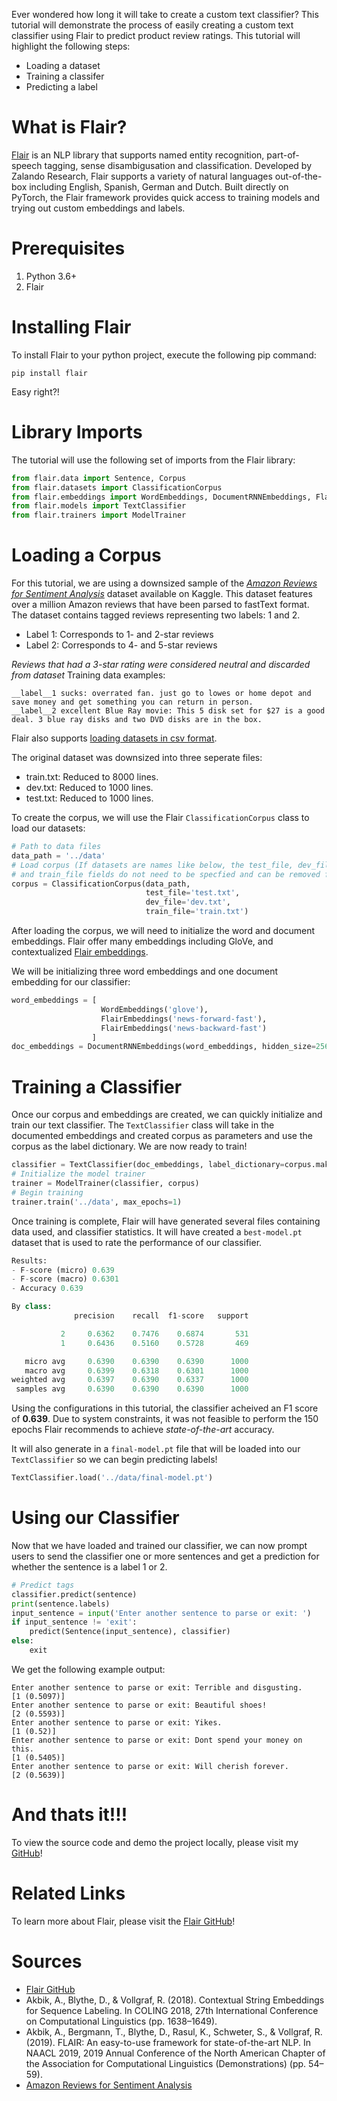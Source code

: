 Ever wondered how long it will take to create a custom text classifier? This tutorial will demonstrate the process of easily creating a custom text classifier using Flair to predict product review ratings. This tutorial will highlight the following steps:
- Loading a dataset
- Training a classifer
- Predicting a label 

# What is Flair?
[Flair](https://github.com/flairNLP/flair) is an NLP library that supports named entity recognition, part-of-speech tagging, sense disambigusation and classification. Developed by Zalando Research, Flair supports a variety of natural languages out-of-the-box including English, Spanish, German and Dutch. Built directly on PyTorch, the Flair framework provides quick access to training models and trying out custom embeddings and labels.

# Prerequisites
1. Python 3.6+
2. Flair

# Installing Flair
To install Flair to your python project, execute the following pip command:
```
pip install flair
```
Easy right?!

# Library Imports
The tutorial will use the following set of imports from the Flair library:
```python
from flair.data import Sentence, Corpus
from flair.datasets import ClassificationCorpus
from flair.embeddings import WordEmbeddings, DocumentRNNEmbeddings, FlairEmbeddings
from flair.models import TextClassifier
from flair.trainers import ModelTrainer
```

# Loading a Corpus
For this tutorial, we are using a downsized sample of the [_Amazon Reviews for Sentiment Analysis_](https://www.kaggle.com/bittlingmayer/amazonreviews) dataset available on Kaggle. This dataset features over a million Amazon reviews that have been parsed to fastText format. The dataset contains tagged reviews representing two labels: 1 and 2.

   - Label 1: Corresponds to 1- and 2-star reviews
   - Label 2: Corresponds to 4- and 5-star reviews 

_Reviews that had a 3-star rating were considered neutral and discarded from dataset_
Training data examples:
```
__label__1 sucks: overrated fan. just go to lowes or home depot and save money and get something you can return in person.
__label__2 excellent Blue Ray movie: This 5 disk set for $27 is a good deal. 3 blue ray disks and two DVD disks are in the box.
```
Flair also supports [loading datasets in csv format](https://github.com/flairNLP/flair/blob/master/resources/docs/TUTORIAL_6_CORPUS.md#load-from-simple-csv-file).

The original dataset was downsized into three seperate files:

   - train.txt: Reduced to 8000 lines.
   - dev.txt: Reduced to 1000 lines.
   - test.txt: Reduced to 1000 lines.

To create the corpus, we will use the Flair ```ClassificationCorpus``` class to load our datasets:
```python
# Path to data files
data_path = '../data'
# Load corpus (If datasets are names like below, the test_file, dev_file 
# and train_file fields do not need to be specfied and can be removed from line below.)
corpus = ClassificationCorpus(data_path, 
                              test_file='test.txt', 
                              dev_file='dev.txt', 
                              train_file='train.txt')  
```
After loading the corpus, we will need to initialize the word and document embeddings. Flair offer many embeddings including GloVe, and contextualized [Flair embeddings](https://github.com/flairNLP/flair/blob/master/resources/docs/embeddings/FLAIR_EMBEDDINGS.md). 

We will be initializing three word embeddings and one document embedding for our classifier:

```python
word_embeddings = [
                    WordEmbeddings('glove'), 
                    FlairEmbeddings('news-forward-fast'), 
                    FlairEmbeddings('news-backward-fast')
                  ]
doc_embeddings = DocumentRNNEmbeddings(word_embeddings, hidden_size=256)
```

# Training a Classifier
Once our corpus and embeddings are created, we can quickly initialize and train our text classifier. The ```TextClassifier``` class will take in the documented embeddings and created corpus as parameters and use the corpus as the label dictionary. We are now ready to train! 
```python
classifier = TextClassifier(doc_embeddings, label_dictionary=corpus.make_label_dictionary())
# Initialize the model trainer
trainer = ModelTrainer(classifier, corpus)
# Begin training
trainer.train('../data', max_epochs=1)
```
Once training is complete, Flair will have generated several files containing data used, and classifier statistics. It will have created a ```best-model.pt``` dataset that is used to rate the performance of our classifier.
```python
Results:
- F-score (micro) 0.639
- F-score (macro) 0.6301
- Accuracy 0.639

By class:
              precision    recall  f1-score   support

           2     0.6362    0.7476    0.6874       531
           1     0.6436    0.5160    0.5728       469

   micro avg     0.6390    0.6390    0.6390      1000
   macro avg     0.6399    0.6318    0.6301      1000
weighted avg     0.6397    0.6390    0.6337      1000
 samples avg     0.6390    0.6390    0.6390      1000
``` 
Using the configurations in this tutorial, the classifier acheived an F1 score of **0.639**. Due to system constraints, it was not feasible to perform the 150 epochs Flair recommends to achieve _state-of-the-art_ accuracy.

It will also generate in a ```final-model.pt``` file that will be loaded into our ```TextClassifier``` so we can begin predicting labels!
```python
TextClassifier.load('../data/final-model.pt')
```
# Using our Classifier
Now that we have loaded and trained our classifier, we can now prompt users to send the classifier one or more sentences and get a prediction for whether the sentence is a label 1 or 2.
```python
# Predict tags
classifier.predict(sentence)
print(sentence.labels)
input_sentence = input('Enter another sentence to parse or exit: ')
if input_sentence != 'exit':
    predict(Sentence(input_sentence), classifier)
else:
    exit
```
We get the following example output:
```
Enter another sentence to parse or exit: Terrible and disgusting.
[1 (0.5097)]
Enter another sentence to parse or exit: Beautiful shoes!
[2 (0.5593)]
Enter another sentence to parse or exit: Yikes.
[1 (0.52)]
Enter another sentence to parse or exit: Dont spend your money on this.
[1 (0.5405)]
Enter another sentence to parse or exit: Will cherish forever.
[2 (0.5639)]
```
# And thats it!!!
To view the source code and demo the project locally, please visit my [GitHub](https://github.com/uazhlt-ms-program/technical-tutorial-jailsalazar)!
# Related Links
To learn more about Flair, please visit the [Flair GitHub](https://github.com/flairNLP/flair)!

# Sources
- [Flair GitHub](https://github.com/flairNLP/flair)
- Akbik, A., Blythe, D., & Vollgraf, R. (2018). Contextual String Embeddings for Sequence Labeling. In COLING   2018, 27th International Conference on Computational Linguistics (pp. 1638–1649).
- Akbik, A., Bergmann, T., Blythe, D., Rasul, K., Schweter, S., & Vollgraf, R. (2019). FLAIR: An easy-to-use framework for state-of-the-art NLP. In NAACL 2019, 2019 Annual Conference of the North American Chapter of the Association for Computational Linguistics (Demonstrations) (pp. 54–59).
- [Amazon Reviews for Sentiment Analysis](https://www.kaggle.com/bittlingmayer/amazonreviews/activity)

